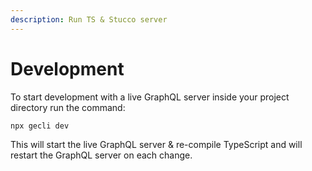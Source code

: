 ```yaml
---
description: Run TS & Stucco server
---
```


# Development

To start development with a live GraphQL server inside your project directory run the command:

```shell
npx gecli dev
```

This will start the live GraphQL server & re-compile TypeScript and will restart the GraphQL server on each change.
